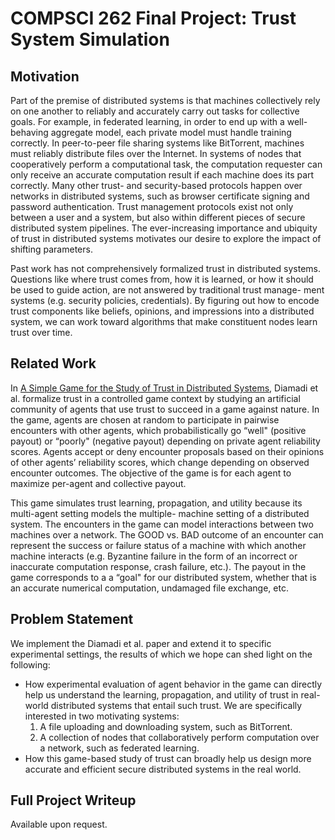 # COMPSCI 262 Final Project: Trust System Simulation

## Motivation
Part of the premise of distributed systems is that machines collectively rely on one another to reliably and accurately carry out tasks for collective goals. For example, in federated learning, in order to end up with a well- behaving aggregate model, each private model must handle training correctly. In peer-to-peer file sharing systems like BitTorrent, machines must reliably distribute files over the Internet. In systems of nodes that cooperatively perform a computational task, the computation requester can only receive an accurate computation result if each machine does its part correctly. Many other trust- and security-based protocols happen over networks in distributed systems, such as browser certificate signing and password authentication. Trust management protocols exist not only between a user and a system, but also within different pieces of secure distributed system pipelines. The ever-increasing importance and ubiquity of trust in distributed systems motivates our desire to explore the impact of shifting parameters.

Past work has not comprehensively formalized trust in distributed systems. Questions like where trust comes from, how it is learned, or how it should be used to guide action, are not answered by traditional trust manage- ment systems (e.g. security policies, credentials). By figuring out how to encode trust components like beliefs, opinions, and impressions into a distributed system, we can work toward algorithms that make constituent nodes learn trust over time.

## Related Work
In [A Simple Game for the Study of Trust in Distributed Systems](https://link.springer.com/article/10.1007/bf03160228), Diamadi et al. formalize trust in a controlled game context by studying an artificial community of agents that use trust to succeed in a game against nature. In the game, agents are chosen at random to participate in pairwise encounters with other agents, which probabilistically go “well" (positive payout) or “poorly" (negative payout) depending on private agent reliability scores. Agents accept or deny encounter proposals based on their opinions of other agents’ reliability scores, which change depending on observed encounter outcomes. The objective of the game is for each agent to maximize per-agent and collective payout.

This game simulates trust learning, propagation, and utility because its multi-agent setting models the multiple- machine setting of a distributed system. The encounters in the game can model interactions between two machines over a network. The GOOD vs. BAD outcome of an encounter can represent the success or failure status of a machine with which another machine interacts (e.g. Byzantine failure in the form of an incorrect or inaccurate computation response, crash failure, etc.). The payout in the game corresponds to a a “goal" for our distributed system, whether that is an accurate numerical computation, undamaged file exchange, etc.

## Problem Statement
We implement the Diamadi et al. paper and extend it to specific experimental settings, the results of which we hope can shed light on the following:
* How experimental evaluation of agent behavior in the game can directly help us understand the learning, propagation, and utility of trust in real-world distributed systems that entail such trust. We are specifically interested in two motivating systems:
  1. A file uploading and downloading system, such as BitTorrent.
  2. A collection of nodes that collaboratively perform computation over a network, such as federated learning.
* How this game-based study of trust can broadly help us design more accurate and efficient secure distributed systems in the real world.

## Full Project Writeup
Available upon request.

